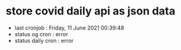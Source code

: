# store covid daily api as json data

- last cronjob : Friday, 11 June 2021 00:39:48
- status og cron : error
- status daily cron : error
      
      